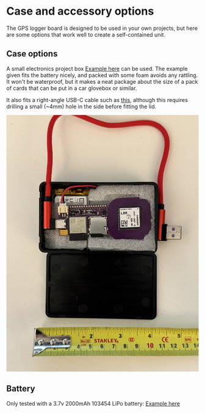 # Case and accessory options

The GPS logger board is designed to be used in your own projects, but here are some options that work well to create a self-contained unit.


## Case options

A small electronics project box [Example here](https://www.amazon.co.uk/dp/B08HLWB9YJ) can be used. The example given fits the battery nicely,
and packed with some foam avoids any rattling. It won't be waterproof, but it makes a neat package about the size of a pack of cards that can
be put in a car glovebox or similar.

It also fits a right-angle USB-C cable such as [this](https://www.amazon.co.uk/dp/B07SX281CH), although this requires drilling a small (~4mm)
hole in the side before fitting the lid.

![Image of example Therlan plastic enclosure with foam packing](./images/therlan_case_with_battery_and_usb.jpg)

## Battery

Only tested with a 3.7v 2000mAh 103454 LiPo battery: [Example here](https://www.amazon.co.uk/dp/B08214DJLJ)

